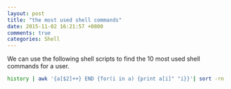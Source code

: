 ```yaml
---
layout: post
title: "the most used shell commands"
date: 2015-11-02 16:21:57 +0800
comments: true
categories: Shell
---
```

We can use the following shell scripts to find the 10 most used shell commands for a user.

```sh
history | awk '{a[$2]++} END {for(i in a) {print a[i]" "i}}'| sort -rn | head
```

